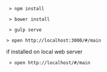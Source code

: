 
```
 > npm install 
```

```
 > bower install
 ``` 

```
 > gulp serve
 ``` 

``` 
> open http://localhost:3000/#/main 
```


if installed on local web server
```
 > open http://localhost/#/main 
```

